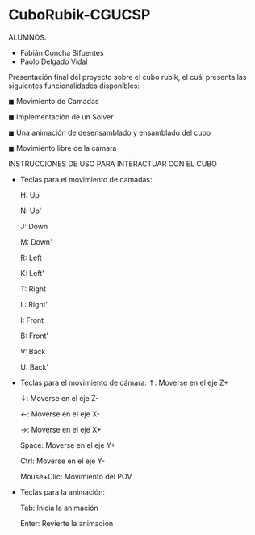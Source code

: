 # CuboRubik-CGUCSP
ALUMNOS:
- Fabián Concha Sifuentes
- Paolo Delgado Vidal

Presentación final del proyecto sobre el cubo rubik, el cuál presenta las siguientes funcionalidades disponibles:


◼ Movimiento de Camadas


◼ Implementación de un Solver


◼ Una animación de desensamblado y ensamblado del cubo


◼ Movimiento libre de la cámara

INSTRUCCIONES DE USO PARA INTERACTUAR CON EL CUBO
- Teclas para el movimiento de camadas:

  H: Up

  N: Up'

  J: Down

  M: Down'

  R: Left

  K: Left'


  T: Right


  L: Right'

  I: Front

  B: Front'

  V: Back

  U: Back'

- Teclas para el movimiento de cámara:
  ↑: Moverse en el eje Z+
  
  ↓: Moverse en el eje Z-
  
  ←: Moverse en el eje X-
  
  →: Moverse en el eje X+
  
  Space: Moverse en el eje Y+
  
  Ctrl: Moverse en el eje Y-

  Mouse+Clic: Movimiento del POV

- Teclas para la animación:

  Tab: Inicia la animación

  Enter: Revierte la animación
